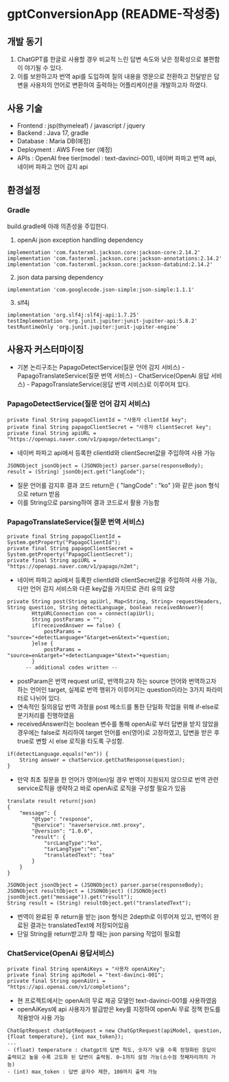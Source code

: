 # gptConversionApp (README-작성중)

## 개발 동기
1. ChatGPT를 한글로 사용할 경우 비교적 느린 답변 속도와 낮은 정확성으로 불편함이 야기될 수 있다.
2. 이를 보완하고자 번역 api를 도입하여 질의 내용을 영문으로 전환하고 전달받은 답변을 사용자의 언어로 변환하여 출력하는 어플리케이션을 개발하고자 하였다.

## 사용 기술
- Frontend : jsp(thymeleaf) / javascript / jquery
- Backend : Java 17, gradle
- Database : Maria DB(예정)
- Deployment : AWS Free tier (예정)
- APIs : OpenAI free tier(model : text-davinci-001), 네이버 파파고 번역 api, 네이버 파파고 언어 감지 api

## 환경설정

### Gradle
build.gradle에 아래 의존성을 주입한다.

1. openAi json exception handling dependency
```
implementation 'com.fasterxml.jackson.core:jackson-core:2.14.2'
implementation 'com.fasterxml.jackson.core:jackson-annotations:2.14.2'
implementation 'com.fasterxml.jackson.core:jackson-databind:2.14.2'
```

2. json data parsing dependency
```
implementation 'com.googlecode.json-simple:json-simple:1.1.1'
```

3. slf4j
```
implementation 'org.slf4j:slf4j-api:1.7.25'
testImplementation 'org.junit.jupiter:junit-jupiter-api:5.8.2'
testRuntimeOnly 'org.junit.jupiter:junit-jupiter-engine'
```

## 사용자 커스터마이징
- 기본 논리구조는 PapagoDetectService(질문 언어 감지 서비스) - PapagoTranslateService(질문 번역 서비스) - ChatService(OpenAi 응답 서비스) - PapagoTranslateService(응답 번역 서비스)로 이루어져 있다.



### PapagoDetectService(질문 언어 감지 서비스)
```
private final String papagoClientId = "사용자 clientId key";
private final String papagoClientSecret = "사용자 clientSecret key";
private final String apiURL = "https://openapi.naver.com/v1/papago/detectLangs";
```
- 네이버 파파고 api에서 등록한 clientId와 clientSecret값을 주입하여 사용 가능


```
JSONObject jsonObject = (JSONObject) parser.parse(responseBody);
result = (String) jsonObject.get("langCode");
```
- 질문 언어를 감지후 결과 코드 return은 { "langCode" : "ko" }와 같은 json 형식으로 return 받음
- 이를 String으로 parsing하여 결과 코드로서 활용 가능함



### PapagoTranslateService(질문 번역 서비스)
```
private final String papagoClientId = System.getProperty("PapagoClientId");
private final String papagoClientSecret = System.getProperty("PapagoClientSecret");
private final String apiURL = "https://openapi.naver.com/v1/papago/n2mt";
```
- 네이버 파파고 api에서 등록한 clientId와 clientSecret값을 주입하여 사용 가능, 다만 언어 감지 서비스와 다른 key값을 가지므로 관리 유의 요망

```
private String post(String apiUrl, Map<String, String> requestHeaders, String question, String detectLanguage, boolean receivedAnswer){
	    HttpURLConnection con = connect(apiUrl);
	    String postParams = "";
	    if(receivedAnswer == false) {
	    	postParams = "source="+detectLanguage+"&target=en&text="+question;
	    }else {
	    	postParams = "source=en&target="+detectLanguage+"&text="+question;
	    }
      -- additional codes written --
```
- postParam은 번역 request url로, 번역하고자 하는 source 언어와 번역하고자 하는 언어인 target, 실제로 번역 행위가 이루어지는 question이라는 3가지 파라미터로 나뉘어 있다.
- 연속적인 질의응답 번역 과정을 post 메소드를 통한 단일화 작업을 위해 if-else로 분기처리를 진행하였음
- receivedAnswer라는 boolean 변수를 통해 openAi로 부터 답변을 받지 않았을 경우에는 false로 처리하여 target 언어를 en(영어)로 고정하였고, 답변을 받은 후 true로 변할 시 else 로직을 타도록 구성함.

```
if(detectLanguage.equals("en")) {
    String answer = chatService.getChatResponse(question);
}
```
- 만약 최초 질문을 한 언어가 영어(en)일 경우 번역이 지원되지 않으므로 번역 관련 service로직을 생략하고 바로 openAi로 로직을 구성할 필요가 있음


```
translate result return(json)
{
    "message": {
        "@type": "response",
        "@service": "naverservice.nmt.proxy",
        "@version": "1.0.0",
        "result": {
            "srcLangType":"ko",
            "tarLangType":"en",
            "translatedText": "tea"
        }
    }
}

JSONObject jsonObject = (JSONObject) parser.parse(responseBody);
JSONObject resultObject = (JSONObject) ((JSONObject) jsonObject.get("message")).get("result");
String result = (String) resultObject.get("translatedText");
```
- 번역이 완료된 후 return을 받는 json 형식은 2depth로 이루어져 있고, 번역이 완료된 결과는 translatedText에 저장되어있음
- 단일 String을 return받고자 할 때는 json parsing 작업이 필요함



### ChatService(OpenAi 응답서비스)

```
private final String openAiKeys = "사용자 openAiKey";
private final String apiModel = "text-davinci-001";
private final String openAiUri = "https://api.openai.com/v1/completions";
```
- 현 프로젝트에서는 openAi의 무료 제공 모델인 text-davinci-001를 사용하였음
- openAiKeys에 api 사용자가 발급받은 key를 지정하여 openAi 무료 정책 한도를 적용받아 사용 가능


```
ChatGptRequest chatGptRequest = new ChatGptRequest(apiModel, question, {float temperature}, {int max_token});
...
- (float) temperature : chatgpt의 답변 척도, 숫자가 낮을 수록 정형화된 응답이 출력되고 높을 수록 고도화 된 답변이 출력됨. 0~1까지 설정 가능(소수점 첫째자리까지 가능)
- (int) max_token : 답변 글자수 제한, 100까지 출력 가능
